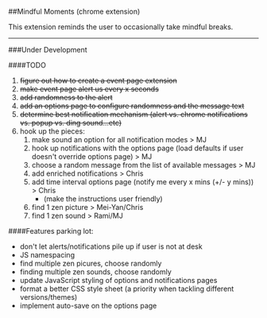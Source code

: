 ##Mindful Moments (chrome extension)

This extension reminds the user to occasionally take mindful breaks.

---

###Under Development 

####TODO
1. ~~figure out how to create a event page extension~~
2. ~~make event page alert us every x seconds~~
3. ~~add randomness to the alert~~
4. ~~add an options page to configure randomness and the message text~~
5. ~~determine best notification mechanism (alert vs. chrome notifications vs. popup vs. ding sound...etc)~~
6. hook up the pieces:
    1. make sound an option for all notification modes > MJ
    2. hook up notifications with the options page (load defaults if user doesn't override options page) > MJ
    3. choose a random message from the list of available messages > MJ
    4. add enriched notifications > Chris
    5. add time interval options page (notify me every x mins (+/- y mins)) > Chris
        - (make the instructions user friendly)
    6. find 1 zen picture > Mei-Yan/Chris
    7. find 1 zen sound > Rami/MJ 

####Features parking lot:
- don't let alerts/notifications pile up if user is not at desk
- JS namespacing
- find multiple zen picures, choose randomly
- finding multiple zen sounds, choose randomly
- update JavaScript styling of options and notifications pages
- format a better CSS style sheet (a priority when tackling different versions/themes)
- implement auto-save on the options page
